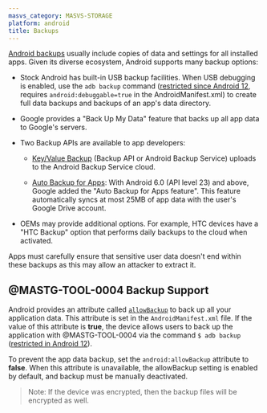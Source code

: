 ```yaml
---
masvs_category: MASVS-STORAGE
platform: android
title: Backups
---
```


[Android backups](https://developer.android.com/identity/data/backup) usually include copies of data and settings for all installed apps. Given its diverse ecosystem, Android supports many backup options:

- Stock Android has built-in USB backup facilities. When USB debugging is enabled, use the `adb backup` command ([restricted since Android 12](https://developer.android.com/about/versions/12/behavior-changes-12#adb-backup-restrictions), requires `android:debuggable=true` in the AndroidManifest.xml) to create full data backups and backups of an app's data directory.

- Google provides a "Back Up My Data" feature that backs up all app data to Google's servers.

- Two Backup APIs are available to app developers:
    - [Key/Value Backup](https://developer.android.com/guide/topics/data/keyvaluebackup.html "Key/Value Backup") (Backup API or Android Backup Service) uploads to the Android Backup Service cloud.

    - [Auto Backup for Apps](https://developer.android.com/guide/topics/data/autobackup.html "Auto Backup for Apps"): With Android 6.0 (API level 23) and above, Google added the "Auto Backup for Apps feature". This feature automatically syncs at most 25MB of app data with the user's Google Drive account.

- OEMs may provide additional options. For example, HTC devices have a "HTC Backup" option that performs daily backups to the cloud when activated.

Apps must carefully ensure that sensitive user data doesn't end within these backups as this may allow an attacker to extract it.

## @MASTG-TOOL-0004 Backup Support

Android provides an attribute called [`allowBackup`](https://developer.android.com/guide/topics/manifest/application-element.html#allowbackup "allowBackup attribute") to back up all your application data. This attribute is set in the `AndroidManifest.xml` file. If the value of this attribute is **true**, the device allows users to back up the application with @MASTG-TOOL-0004 via the command `$ adb backup` ([restricted in Android 12](https://developer.android.com/about/versions/12/behavior-changes-12#adb-backup-restrictions)).

To prevent the app data backup, set the `android:allowBackup` attribute to **false**. When this attribute is unavailable, the allowBackup setting is enabled by default, and backup must be manually deactivated.

> Note: If the device was encrypted, then the backup files will be encrypted as well.
